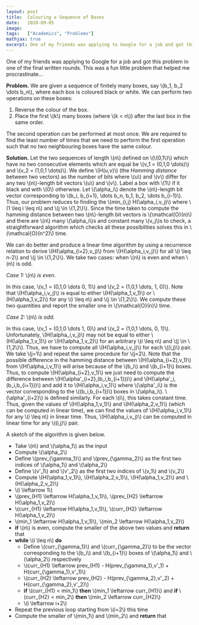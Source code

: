 ```yaml
---
layout: post
title:  Colouring a Sequence of Boxes
date:   2020-09-05
image:  
tags:   ["Academics", "Problems"]
mathjax: true
excerpt: One of my friends was applying to Google for a job and got this problem in one of the final written rounds. This was a fun little problem that helped me procrastinate...
---
```


One of my friends was applying to Google for a job and got this problem  in one of the final written rounds. This was a fun little problem that  helped me procrastinate...

**Problem.** We are given a sequence of finitely many  boxes, say \\(b\_1, b\_2 \dots b\_n\\), where each box is coloured black or  white. We can perform two operations on these boxes:

1. Reverse the colour of the box.
2. Place the first \\(k\\) many boxes (where \\(k < n\\)) after the last box in the same order.

The second operation can be performed at most once. We are required to  find the least number of times that we need to perform the first  operation such that no two neighbouring boxes have the same colour.

**Solution.** Let the two sequences of length \\(n\\) defined on \\(\\{0,1\\}\\) which have no two consecutive elements which are equal be \\(v\_1 = (0,1,0 \dots)\\)  and \\(v\_2 = (1,0,1 \dots)\\). We define \\(H(u,v)\\) (the *Hamming distance* between two vectors) as the number of bits where \\(u\\) and \\(v\\) differ for any two \\(n\\)-length bit vectors \\(u\\) and \\(v\\). Label a box with \\(1\\) if it black and with \\(0\\) otherwise. Let \\(\alpha\_i\\) denote the  \\(n\\)-length bit vector corresponding to \\(b\_i, b\_{i+1}, \dots b_n, b\_1, b\_2, \dots b\_{i-1}\\). Thus, our problem reduces to finding the \\(min\_{i,j}  H(\alpha\_i,v\_j)\\) where \\(1 \leq i \leq n\\) and \\(j \in \\{1,2\\}\\). Since the time taken to compute the hamming distance between two \\(n\\)-length bit vectors is \\(\mathcal{O}(n)\\) and there are \\(n\\) many  \\(\alpha\_i\\)s and constant many \\(v\_j\\)s to check, a straightforward  algorithm which checks all these possibilities solves this in  \\(\mathcal{O}(n^2)\\) time.

We can do better and produce a linear  time algorithm by using a recurrence relation to derive  \\(H(\alpha\_{i+2},v\_j)\\) from \\(H(\alpha\_i,v\_j)\\) for all \\(i \leq n-2\\)  and \\(j \in \\{1,2\\}\\). We take two cases: when \\(n\\) is even and when  \\(n\\) is odd.

*Case 1:* \\(n\\) *is even.* 

In this  case, \\(v\_1 = (0,1,0 \dots 0, 1)\\) and \\(v\_2 = (1,0,1 \dots, 1, 0)\\).  Note that \\(H(\alpha\_i,v\_j)\\) is equal to either \\(H(\alpha\_1,v\_1)\\) or  \\(H(\alpha\_1,v\_2)\\) for any \\(i \leq n\\) and \\(j \in \\{1,2\\}\\). We  compute these two quantities and report the smaller one in  \\(\mathcal{O}(n)\\) time.

*Case 2:* \\(n\\) *is odd.*  

In this case, \\(v\_1 = (0,1,0 \dots 1, 0)\\) and \\(v\_2 = (1,0,1 \dots, 0,  1)\\). Unfortunately, \\(H(\alpha\_i,v\_j)\\) may not be equal to either  \\(H(\alpha\_1,v\_1)\\) or \\(H(\alpha\_1,v\_2)\\) for an arbitrary \\(i \leq n\\) and \\(j \in \\{1,2\\}\\). Thus, we have to compute all \\(H(\alpha\_i,v\_j)\\) for each \\((i,j)\\) pair. We take \\(j=1\\) and repeat the same procedure  for \\(j=2\\). Note that the possible difference in the hamming distance  between \\(H(\alpha\_{i+2},v\_1)\\) from \\(H(\alpha\_i,v\_1)\\) will arise  because of the \\(b\_i\\) and \\(b\_{i+1}\\) boxes. Thus, to compute  \\(H(\alpha\_{i+2},v\_1)\\) we just need to compute the difference between  \\(H(\alpha'\_{i+2},(b\_i,b\_{i+1}))\\) and \\(H(\alpha'\_i,(b\_i,b\_{i+1}))\\)  and add it to \\(H(\alpha\_i,v\_1)\\) where \\(\alpha'\_i\\) is the vector  corresponding to the \\((b\_i,b\_{i+1})\\) boxes in \\(\alpha\_i\\).  \\(\alpha'\_{i+2}\\) is defined similarly. For each \\(i\\), this takes  constant time. Thus, given the values of \\(H(\alpha\_1,v\_1)\\) and  \\(H(\alpha\_2,v\_1)\\) (which can be computed in linear time), we can find  the values of \\(H(\alpha\_i,v\_1)\\) for any \\(i \leq n\\) in linear time.  Thus, \\(H(\alpha\_i,v\_j)\\) can be computed in linear time for any  \\((i,j)\\) pair.

A sketch of the algorithm is given below.

- Take \\(n\\) and \\(\alpha\_1\\) as the input
- Compute \\(\alpha\_2\\)
- Define \\(prev\_{\gamma\_1}\\) and \\(prev\_{\gamma\_2}\\) as the first two indices of \\(\alpha\_1\\) and \\(\alpha\_2\\)
- Define \\(v'\_1\\) and \\(v'\_2\\) as the first two indices of \\(v\_1\\) and \\(v\_2\\)
- Compute \\(H(\alpha\_1,v\_1)\\), \\(H(\alpha\_2,v\_1)\\), \\(H(\alpha\_1,v\_2)\\) and \\(H(\alpha\_2,v\_2)\\)
- \\(i \leftarrow 1\\)
- \\(prev\_{H1} \leftarrow H(\alpha\_1,v\_1)\\), \\(prev\_{H2} \leftarrow H(\alpha\_1,v\_2)\\)
- \\(curr\_{H1} \leftarrow H(\alpha\_1,v\_1)\\), \\(curr\_{H2} \leftarrow H(\alpha\_1,v\_2)\\)
- \\(min\_1 \leftarrow H(\alpha\_1,v\_1)\\), \\(min\_2 \leftarrow H(\alpha\_1,v\_2)\\)
- **if** \\(n\\) is even, compute the smaller of the above two values and **return** that
- **while** \\(i \leq n\\) **do**
  - Define \\(curr\_{\gamma\_1}\\) and \\(curr\_{\gamma\_2}\\) to be  the vector corresponding to the \\(b\_i\\) and \\(b\_{i+1}\\) boxes of  \\(\alpha\_1\\) and \\(\alpha\_2\\) respectively
  - \\(curr\_{H1} \leftarrow prev\_{H1} - H(prev\_{\gamma\_1},v'\_1) + H(curr\_{\gamma\_1},v'\_1)\\)
  - \\(curr\_{H2} \leftarrow prev\_{H2} - H(prev\_{\gamma\_2},v'\_2) + H(curr\_{\gamma\_2},v'\_2)\\)  
  - **if** \\(curr\_{H1} < min\_1\\) **then** \\(min\_1 \leftarrow curr\_{H1}\\) and **if** \\(curr\_{H2} < min\_2\\) **then** \\(min\_2 \leftarrow curr\_{H2}\\)
  - \\(i \leftarrow i+2\\)
- Repeat the previous loop starting from \\(i=2\\) this time
- Compute the smaller of \\(min\_1\\) and \\(min\_2\\) and **return** that